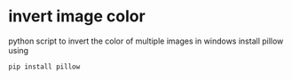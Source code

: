 # invert image color
python script to invert the color of multiple images in windows
install pillow using
```sh
pip install pillow
```
